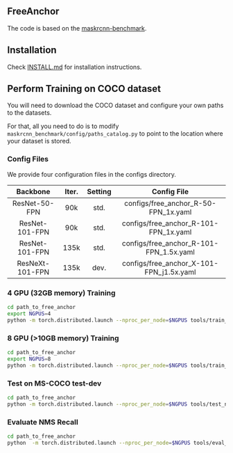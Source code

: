 ## FreeAnchor

The code is based on the [maskrcnn-benchmark](https://github.com/facebookresearch/maskrcnn-benchmark).

## Installation 
Check [INSTALL.md](INSTALL.md) for installation instructions.

## Perform Training on COCO dataset
You will need to download the COCO dataset and configure your own paths to the datasets.

For that, all you need to do is to modify `maskrcnn_benchmark/config/paths_catalog.py` to point to the location where your dataset is stored.

### Config Files
We provide four configuration files in the configs directory.

| Backbone | Iter. | Setting | Config File |  
| :-----: | :---: | :---: | :----------: |
| ResNet-50-FPN    |   90k |   std.  | configs/free_anchor_R-50-FPN_1x.yaml      | 
| ResNet-101-FPN   |   90k |   std.  | configs/free_anchor_R-101-FPN_1x.yaml     | 
| ResNet-101-FPN   |  135k |   std.  | configs/free_anchor_R-101-FPN_1.5x.yaml   | 
| ResNeXt-101-FPN  |  135k |   dev.  | configs/free_anchor_X-101-FPN_j1.5x.yaml  | 


### 4 GPU (32GB memory) Training

```bash
cd path_to_free_anchor
export NGPUS=4
python -m torch.distributed.launch --nproc_per_node=$NGPUS tools/train_net.py --config-file "path/to/config/file.yaml"
```

### 8 GPU (>10GB memory) Training

```bash
cd path_to_free_anchor
export NGPUS=8
python -m torch.distributed.launch --nproc_per_node=$NGPUS tools/train_net.py --config-file "path/to/config/file.yaml"
```

### Test on MS-COCO test-dev

```bash
cd path_to_free_anchor
python -m torch.distributed.launch --nproc_per_node=$NGPUS tools/test_net.py --config-file "path/to/config/file.yaml" MODEL.WEIGHT "path/to/.pth file" DATASETS.TEST "('coco_test-dev',)"
```

### Evaluate NMS Recall

```bash
cd path_to_free_anchor
python  -m torch.distributed.launch --nproc_per_node=$NGPUS tools/eval_NR.py --config-file "path/to/config/file.yaml" MODEL.WEIGHT "path/to/.pth file"
```
